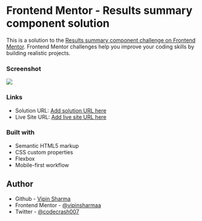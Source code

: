 # Frontend Mentor - Results summary component solution

This is a solution to the [Results summary component challenge on Frontend Mentor](https://www.frontendmentor.io/challenges/results-summary-component-CE_K6s0maV). Frontend Mentor challenges help you improve your coding skills by building realistic projects. 

### Screenshot

![](.assets/images/screenshot.png)


### Links

- Solution URL: [Add solution URL here](https://your-solution-url.com)
- Live Site URL: [Add live site URL here](https://your-live-site-url.com)


### Built with

- Semantic HTML5 markup
- CSS custom properties
- Flexbox
- Mobile-first workflow


## Author

- Github - [Vipin Sharma](https://github.com/vipinsharmaa)
- Frontend Mentor - [@vipinsharmaa](https://www.frontendmentor.io/profile/vipinsharmaa)
- Twitter - [@codecrash007](https://www.twitter.com/codecrash007)

